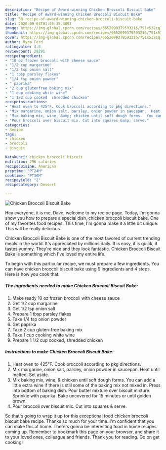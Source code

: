 ```yaml
---
description: "Recipe of Award-winning Chicken Broccoli Biscuit Bake"
title: "Recipe of Award-winning Chicken Broccoli Biscuit Bake"
slug: 38-recipe-of-award-winning-chicken-broccoli-biscuit-bake
date: 2020-09-03T01:05:35.489Z
image: https://img-global.cpcdn.com/recipes/6652099379593216/751x532cq70/chicken-broccoli-biscuit-bake-recipe-main-photo.jpg
thumbnail: https://img-global.cpcdn.com/recipes/6652099379593216/751x532cq70/chicken-broccoli-biscuit-bake-recipe-main-photo.jpg
cover: https://img-global.cpcdn.com/recipes/6652099379593216/751x532cq70/chicken-broccoli-biscuit-bake-recipe-main-photo.jpg
author: Myra Ford
ratingvalue: 4.8
reviewcount: 29291
recipeingredient:
- "10 oz frozen broccoli with cheese sauce"
- "1/2 cup margarine"
- "1/2 tsp onion salt"
- "1 tbsp parsley flakes"
- "1/4 tsp onion powder"
- " paprika"
- "2 cup glutenfree baking mix"
- "1 cup cooking white wine"
- "1 1/2 cup cooked  shredded chicken"
recipeinstructions:
- "Heat oven to 425°F. Cook broccoli according to pkg directions."
- "Mix margarine, onion salt, parsley, onion powder in saucepan.  Heat until melted. Set aside."
- "Mix baking mix, wine, &amp; chicken until soft dough forms.  You can add a little extra wine if there is still some of the baking mix not mixed in.  Press into bottom of baking dish. Pour butter mixture over biscuit mixture. Sprinkle with paprika. Bake uncovered for 15 minutes or until golden brown."
- "Pour broccoli over biscuit mix. Cut into squares &amp; serve."
categories:
- Recipe
tags:
- chicken
- broccoli
- biscuit

katakunci: chicken broccoli biscuit 
nutrition: 296 calories
recipecuisine: American
preptime: "PT24M"
cooktime: "PT36M"
recipeyield: "2"
recipecategory: Dessert

---
```



![Chicken Broccoli Biscuit Bake](https://img-global.cpcdn.com/recipes/6652099379593216/751x532cq70/chicken-broccoli-biscuit-bake-recipe-main-photo.jpg)

Hey everyone, it is me, Dave, welcome to my recipe page. Today, I'm gonna show you how to prepare a special dish, chicken broccoli biscuit bake. One of my favorites food recipes. This time, I'm gonna make it a little bit unique. This will be really delicious.



Chicken Broccoli Biscuit Bake is one of the most favored of current trending meals in the world. It's appreciated by millions daily. It is easy, it is quick, it tastes yummy. They're nice and they look fantastic. Chicken Broccoli Biscuit Bake is something which I've loved my entire life.


To begin with this particular recipe, we must prepare a few ingredients. You can have chicken broccoli biscuit bake using 9 ingredients and 4 steps. Here is how you cook that.

<!--inarticleads1-->

##### The ingredients needed to make Chicken Broccoli Biscuit Bake:

1. Make ready 10 oz frozen broccoli with cheese sauce
1. Get 1/2 cup margarine
1. Get 1/2 tsp onion salt
1. Prepare 1 tbsp parsley flakes
1. Take 1/4 tsp onion powder
1. Get  paprika
1. Take 2 cup gluten-free baking mix
1. Take 1 cup cooking white wine
1. Prepare 1 1/2 cup cooked,  shredded chicken




<!--inarticleads2-->

##### Instructions to make Chicken Broccoli Biscuit Bake:

1. Heat oven to 425°F. Cook broccoli according to pkg directions.
1. Mix margarine, onion salt, parsley, onion powder in saucepan.  Heat until melted. Set aside.
1. Mix baking mix, wine, &amp; chicken until soft dough forms.  You can add a little extra wine if there is still some of the baking mix not mixed in.  Press into bottom of baking dish. Pour butter mixture over biscuit mixture. Sprinkle with paprika. Bake uncovered for 15 minutes or until golden brown.
1. Pour broccoli over biscuit mix. Cut into squares &amp; serve.




So that's going to wrap it up for this exceptional food chicken broccoli biscuit bake recipe. Thanks so much for your time. I'm confident that you can make this at home. There's gonna be interesting food in home recipes coming up. Remember to bookmark this page on your browser, and share it to your loved ones, colleague and friends. Thank you for reading. Go on get cooking!
